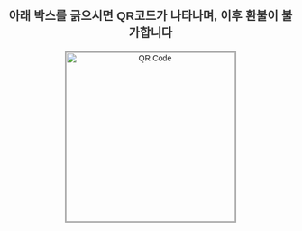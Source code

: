 <!DOCTYPE html>
<html lang="ko">
<head>
  <meta charset="UTF-8">
  <title>QR 코드 스크래치</title>
  <style>
    body {
      font-family: sans-serif;
      text-align: center;
      padding: 30px;
    }
    h2 {
      margin-bottom: 20px;
      color: #333;
    }
    #scratchCard {
      position: relative;
      width: 300px;
      height: 300px;
      margin: 0 auto;
      border: 2px solid #aaa;
      user-select: none;
    }
    #hiddenQR {
      width: 100%;
      height: 100%;
      display: block;
    }
    canvas {
      position: absolute;
      top: 0;
      left: 0;
      z-index: 2;
    }
    #message {
      margin-top: 20px;
      font-weight: bold;
      color: crimson;
      display: none;
    }
  </style>
</head>
<body>

<h2>아래 박스를 긁으시면 QR코드가 나타나며, 이후 환불이 불가합니다</h2>

<div id="scratchCard">
  <img id="hiddenQR" src="https://api.qrserver.com/v1/create-qr-code/?data=https://fiveon.io&size=300x300" alt="QR Code">
  <canvas id="scratchCanvas"></canvas>
</div>

<div id="message">이 상품은 더 이상 환불이 불가합니다</div>

<script>
  const canvas = document.getElementById("scratchCanvas");
  const ctx = canvas.getContext("2d");
  const container = document.getElementById("scratchCard");
  const message = document.getElementById("message");

  canvas.width = container.offsetWidth;
  canvas.height = container.offsetHeight;

  ctx.fillStyle = "#bbb";
  ctx.fillRect(0, 0, canvas.width, canvas.height);
  ctx.globalCompositeOperation = 'destination-out';

  let isDrawing = false;

  function getPos(e) {
    const rect = canvas.getBoundingClientRect();
    return {
      x: (e.touches ? e.touches[0].clientX : e.clientX) - rect.left,
      y: (e.touches ? e.touches[0].clientY : e.clientY) - rect.top
    };
  }

  function draw(e) {
    if (!isDrawing) return;
    e.preventDefault();
    const pos = getPos(e);
    ctx.beginPath();
    ctx.arc(pos.x, pos.y, 20, 0, Math.PI * 2);
    ctx.fill();
    checkRevealProgress();
  }

  canvas.addEventListener("mousedown", () => isDrawing = true);
  canvas.addEventListener("mouseup", () => isDrawing = false);
  canvas.addEventListener("mousemove", draw);

  canvas.addEventListener("touchstart
